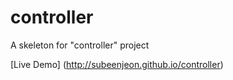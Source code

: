controller
==========

A skeleton for "controller" project

[Live Demo] (http://subeenjeon.github.io/controller)

